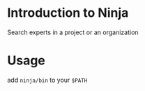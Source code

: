 Introduction to Ninja
===============
Search experts in a project or an organization

Usage
===============
add `ninja/bin` to your `$PATH`
